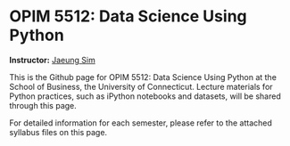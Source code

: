 # OPIM 5512: Data Science Using Python

**Instructor:** [Jaeung Sim](https://jaeungs.github.io/)

This is the Github page for OPIM 5512: Data Science Using Python at the School of Business, the University of Connecticut. Lecture materials for Python practices, such as iPython notebooks and datasets, will be shared through this page.

For detailed information for each semester, please refer to the attached syllabus files on this page.

